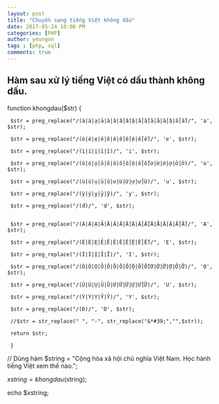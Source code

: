 ```yaml
---
layout: post
title: "Chuyển sang tiếng Việt không dấu"
date: 2017-05-24 10:00 PM
categories: [PHP]
author: yeungon
tags : [php, sql]
comments: true
---
```


## Hàm sau xử lý tiếng Việt có dấu thành không dấu.


function khongdau($str) {

     $str = preg_replace("/(à|á|ạ|ả|ã|â|ầ|ấ|ậ|ẩ|ẫ|ă|ằ|ắ|ặ|ẳ|ẵ)/", 'a', $str);

     $str = preg_replace("/(è|é|ẹ|ẻ|ẽ|ê|ề|ế|ệ|ể|ễ)/", 'e', $str);

     $str = preg_replace("/(ì|í|ị|ỉ|ĩ)/", 'i', $str);

     $str = preg_replace("/(ò|ó|ọ|ỏ|õ|ô|ồ|ố|ộ|ổ|ỗ|ơ|ờ|ớ|ợ|ở|ỡ)/", 'o', $str);

     $str = preg_replace("/(ù|ú|ụ|ủ|ũ|ư|ừ|ứ|ự|ử|ữ)/", 'u', $str);

     $str = preg_replace("/(ỳ|ý|ỵ|ỷ|ỹ)/", 'y', $str);

     $str = preg_replace("/(đ)/", 'd', $str);


     $str = preg_replace("/(À|Á|Ạ|Ả|Ã|Â|Ầ|Ấ|Ậ|Ẩ|Ẫ|Ă|Ằ|Ắ|Ặ|Ẳ|Ẵ)/", 'A', $str);

     $str = preg_replace("/(È|É|Ẹ|Ẻ|Ẽ|Ê|Ề|Ế|Ệ|Ể|Ễ)/", 'E', $str);

     $str = preg_replace("/(Ì|Í|Ị|Ỉ|Ĩ)/", 'I', $str);

     $str = preg_replace("/(Ò|Ó|Ọ|Ỏ|Õ|Ô|Ồ|Ố|Ộ|Ổ|Ỗ|Ơ|Ờ|Ớ|Ợ|Ở|Ỡ)/", 'O', $str);

     $str = preg_replace("/(Ù|Ú|Ụ|Ủ|Ũ|Ư|Ừ|Ứ|Ự|Ử|Ữ)/", 'U', $str);

     $str = preg_replace("/(Ỳ|Ý|Ỵ|Ỷ|Ỹ)/", 'Y', $str);

     $str = preg_replace("/(Đ)/", 'D', $str);

     //$str = str_replace(" ", "-", str_replace("&*#39;","",$str));

     return $str;

     }

// Dùng hàm
$string = "Cộng hòa xã hội chủ nghĩa Việt Nam. Học hành tiếng Việt xem thế nào.";

$xstring = khongdau($string);

echo $xstring;


